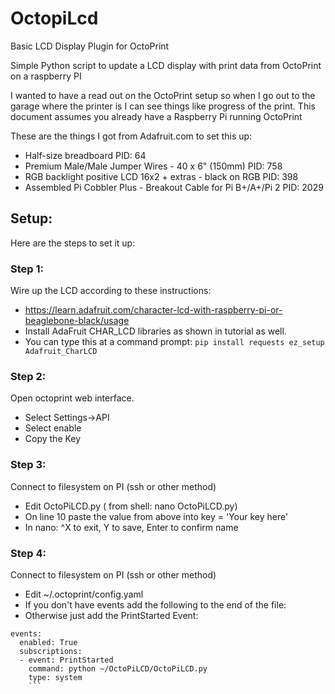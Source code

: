 # OctopiLcd
Basic LCD Display Plugin for OctoPrint

Simple Python script to update a LCD display with print data from OctoPrint on a raspberry PI

I wanted to have a read out on the OctoPrint setup so when I go out to the garage where the printer is I can see things like progress of the print. This document assumes you already have a Raspberry Pi running OctoPrint

These are the things I got from Adafruit.com to set this up:
  * Half-size breadboard PID: 64
  * Premium Male/Male Jumper Wires - 40 x 6" (150mm) PID: 758
  * RGB backlight positive LCD 16x2 + extras - black on RGB PID: 398
  * Assembled Pi Cobbler Plus - Breakout Cable for Pi B+/A+/Pi 2 PID: 2029

## Setup:
Here are the steps to set it up:

### Step 1:
  Wire up the LCD according to these instructions:
   - https://learn.adafruit.com/character-lcd-with-raspberry-pi-or-beaglebone-black/usage
   - Install AdaFruit CHAR_LCD libraries as shown in tutorial as well.
   - You can type this at a command prompt:
     `pip install requests ez_setup Adafruit_CharLCD`
  
### Step 2:
Open octoprint web interface.  
  - Select Settings->API 
  - Select enable  
  - Copy the Key

### Step 3:
  Connect to filesystem on PI (ssh or other method)
  - Edit OctoPiLCD.py ( from shell: nano OctoPiLCD.py)
  - On line 10 paste the value from above into key = 'Your key here'
  - In nano: ^X to exit, Y to save, Enter to confirm name

### Step 4:
 Connect to filesystem on PI (ssh or other method)
  - Edit ~/.octoprint/config.yaml 
  - If you don't have events add the following to the end of the file:
  - Otherwise just add the PrintStarted Event:
  
  ```
  events:
    enabled: True   
    subscriptions:    
    - event: PrintStarted  
      command: python ~/OctoPiLCD/OctoPiLCD.py
      type: system
      ```

